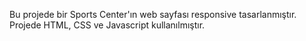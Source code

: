Bu projede bir Sports Center'ın web sayfası responsive tasarlanmıştır. Projede HTML, CSS ve Javascript kullanılmıştır.